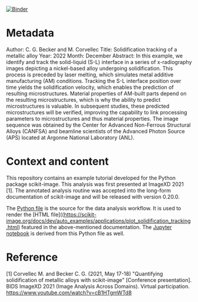 [![Binder](https://mybinder.org/badge.svg)](https://mybinder.org/v2/gh/cgusb/skimage-solidification-tracking/main)

# Metadata

Author: C. G. Becker and M. Corvellec
Title: Solidification tracking of a metallic alloy
Year: 2022
Month: December
Abstract: In this example, we identify and track the solid-liquid
(S-L) interface in a series of x-radiography images depicting a
nickel-based alloy undergoing solidification. This process is preceded
by laser melting, which simulates metal additive manufacturing (AM)
conditions. Tracking the S-L interface position over time yields the
solidification velocity, which enables the prediction of resulting
microstructures. Material properties of AM-built parts depend on the
resulting microstructures, which is why the ability to predict
microstructures is valuable. In subsequent studies, these predicted
microstructures will be verified, improving the capability to link
processing parameters to microstructures and thus material properties.
The image sequence was obtained by the Center for Advanced Non-Ferrous
Structural Alloys (CANFSA) and beamline scientists of the Advanced Photon
Source (APS) located at Argonne National Laboratory (ANL).

# Context and content

This repository contains an example tutorial developed for the Python
package scikit-image. This analysis was first presented at ImageXD
2021 [1]. The annotated analysis routine was accepted into the
long-form documentation of scikit-image and will be released with
version 0.20.0.

The [Python file](./plot_solidification_tracking.py) is the source for
the data analysis workflow. It is used to render the [HTML
file]((https://scikit-image.org/docs/dev/auto_examples/applications/plot_solidification_tracking.html)
featured in the above-mentioned documentation. The [Jupyter
notebook](./plot_solidification_tracking.ipynb) is derived from this
Python file as well.

# Reference

[1] Corvellec M. and Becker C. G. (2021, May 17-18)
    "Quantifying solidification of metallic alloys with scikit-image"
    [Conference presentation]. BIDS ImageXD 2021 (Image Analysis Across
    Domains). Virtual participation.
    https://www.youtube.com/watch?v=cB1HTgmWTd8
